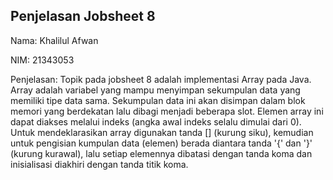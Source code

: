 ## Penjelasan Jobsheet 8

Nama: Khalilul Afwan

NIM: 21343053

Penjelasan: Topik pada jobsheet 8 adalah implementasi Array pada Java. Array adalah variabel yang mampu menyimpan sekumpulan data yang memiliki tipe data sama. Sekumpulan data ini akan disimpan dalam blok memori yang berdekatan lalu dibagi menjadi beberapa slot. Elemen array ini dapat diakses melalui indeks (angka awal indeks selalu dimulai dari 0). Untuk mendeklarasikan array digunakan tanda [] (kurung siku), kemudian untuk pengisian kumpulan data (elemen) berada diantara tanda '{' dan '}' (kurung kurawal), lalu setiap elemennya dibatasi dengan tanda koma dan inisialisasi diakhiri dengan tanda titik koma.
